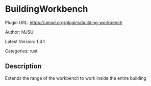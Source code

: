 # BuildingWorkbench

Plugin URL: https://umod.org/plugins/building-workbench

Author: MJSU

Latest Version: 1.4.1

Categories: rust

## Description

Extends the range of the workbench to work inside the entire building
